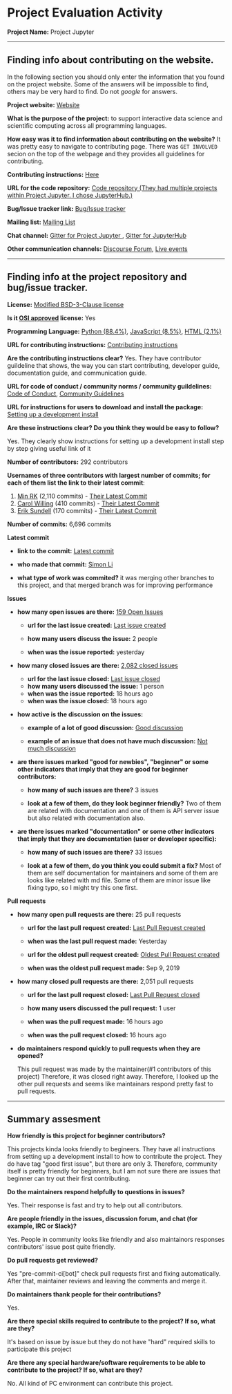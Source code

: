 # Project Evaluation Activity



__Project Name:__  Project Jupyter


---

## Finding info about contributing on the website.

In the following section you should only enter the information that you
found on the project website. Some of the answers will be impossible to find, others
may be very hard to find. Do not _google_ for answers.

__Project website:__ [Website](https://jupyter.org/)

__What is the purpose of the project:__ to support interactive data science and scientific computing across all programming languages.


__How easy was it to find information about contributing on the website?__ It was pretty easy to navigate to contributing page. There was `GET INVOLVED` secion on the top of the webpage and they provides all guidelines for contributing.


__Contributing instructions:__ [Here](https://jupyter.org/community) 

__URL for the code repository:__ [Code repository (They had multiple projects within Project Jupyter. I chose JupyterHub.)](https://github.com/jupyterhub/jupyterhub)

__Bug/Issue tracker link:__ [Bug/Issue tracker](https://github.com/jupyterhub/jupyterhub/issues)

__Mailing list:__ [Mailing List](https://groups.google.com/g/jupyter)

__Chat channel:__ [Gitter for Project Jupyter ](https://gitter.im/jupyter/jupyter), [Gitter for JupyterHub](https://gitter.im/jupyterhub/jupyterhub)

__Other communication channels:__ [Discourse Forum](https://discourse.jupyter.org/), [Live events](https://jupyter.org/community#live-events)


---

## Finding info at the project repository and bug/issue tracker.

__License:__ [Modified BSD-3-Clause license](https://github.com/jupyterhub/jupyterhub/blob/main/COPYING.md)

__Is it [OSI approved](https://opensource.org/licenses/alphabetical) license:__  Yes

__Programming Language:__ [Python (88.4%)](https://github.com/jupyterhub/jupyterhub/search?l=python), [JavaScript (8.5%)](https://github.com/jupyterhub/jupyterhub/search?l=javascript), [HTML (2.1%)](https://github.com/jupyterhub/jupyterhub/search?l=html) 

__URL for contributing instructions:__ [Contributing instructions](https://github.com/jupyterhub/jupyterhub/blob/main/CONTRIBUTING.md)

__Are the contributing instructions clear?__ Yes. They have contributor guildeline that shows, the way you can start contributing, developer guide, documentation guide, and communication guide. 


__URL for code of conduct / community norms / community guildelines:__ [Code of Conduct](https://github.com/jupyter/governance/blob/HEAD/conduct/code_of_conduct.md), [Community Guidelines](https://docs.jupyter.org/en/latest/community/content-community.html)

__URL for instructions for users to download and install the package:__ [Setting up a development install](https://jupyterhub.readthedocs.io/en/latest/contributing/setup.html)

__Are these instructions clear? Do you think they would be easy to follow?__ 

Yes. They clearly show instructions for setting up a development install step by step giving useful link of it


__Number of contributors:__ 292 contributors


__Usernames of three contributors with largest number of commits; for
each of them list the link to their latest commit__:

1. [Min RK](https://github.com/minrk) (2,110 commits) - [Their Latest Commit](https://github.com/jupyterhub/jupyterhub/commit/4026ed87e89674a59896a11118d0a68c98d8aa0b)
2. [Carol Willing](https://github.com/willingc) (410 commits) - [Their Latest Commit](https://github.com/jupyterhub/jupyterhub/commit/aa459aeb39ff3236dc47a75d393722f2f4123cef)
3. [Erik Sundell](https://github.com/consideRatio) (170 commits) - [Their Latest Commit](https://github.com/jupyterhub/jupyterhub/commit/f57d196e3338f4aa8ab3c53bad888541cbf2fb48)


__Number of commits:__ 6,696 commits

__Latest commit__

- __link to the commit:__ [Latest commit](https://github.com/jupyterhub/jupyterhub/commit/850f430ad6e0f5f730599d6a4db79fa4eb56d075)

- __who made that commit:__ [Simon Li](https://github.com/manics)

- __what type of work was commited?__ it was merging other branches to this project, and that merged branch was for improving performance


__Issues__

- __how many open issues are there:__ [159 Open Issues](https://github.com/jupyterhub/jupyterhub/issues?q=is%3Aopen+is%3Aissue)

    - __url for the last issue created:__ [Last issue created](https://github.com/jupyterhub/jupyterhub/issues/4380)

    - __how many users discuss the issue:__ 2 people
    
    - __when was the issue reported:__ yesterday
    
- __how many closed issues are there:__ [2,082 closed issues](https://github.com/jupyterhub/jupyterhub/issues?q=is%3Aissue+is%3Aclosed)
    - __url for the last issue closed:__ [Last issue closed](https://github.com/jupyterhub/jupyterhub/issues/4382)
    - __how many users discussed the issue:__ 1 person
    - __when was the issue reported:__ 18 hours ago
    - __when was the issue closed:__ 18 hours ago

- __how active is the discussion on the issues:__ 

    - __example of a lot of good discussion:__ [Good discussion](https://github.com/jupyterhub/jupyterhub/issues/3099)
    
    - __example of an issue that does not have much discussion:__ [Not much discussion](https://github.com/jupyterhub/jupyterhub/issues/4344)



- __are there issues marked "good for newbies", "beginner" or some other indicators that imply that they are good for beginner contributors:__ 

    - __how many of such issues are there?__ 3 issues
    
    - __look at a few of them, do they look beginner friendly?__ Two of them are related with documentation and one of them is API server issue but also related with documentation also.

- __are there issues marked "documentation" or some other indicators that imply that they are documentation (user or developer specific):__ 

    - __how many of such issues are there?__ 33 issues
    
    - __look at a few of them, do you think you could submit a fix?__ Most of them are self documentation for maintainers and some of them are looks like related with md file. Some of them are minor issue like fixing typo, so I might try this one first. 



__Pull requests__

- __how many open pull requests are there:__ 25 pull requests

    - __url for the last pull request created:__ [Last Pull Request created](https://github.com/jupyterhub/jupyterhub/pull/4381)
    
    - __when was the last pull request made:__ Yesterday

    - __url for the oldest pull request created:__ [Oldest Pull Request created](https://github.com/jupyterhub/jupyterhub/pull/2726)
    
    - __when was the oldest pull request made:__ Sep 9, 2019

- __how many closed pull requests are there:__ 2,051 pull requests

    - __url for the last pull request closed:__ [Last Pull Request closed](https://github.com/jupyterhub/jupyterhub/pull/4383)
    
    - __how many users discussed the pull request:__ 1 user
    
    - __when was the pull request made:__  16 hours ago
    
    - __when was the pull request closed:__ 16 hours ago
    
- __do maintainers respond quickly to pull requests when they are opened?__ 

    This pull request was made by the maintainer(#1 contributors of this project) Therefore, it was closed right away. Therefore, I looked up the other pull requests and seems like maintainars respond pretty fast to pull requests. 



---


## Summary assesment
__How friendly is this project for beginner contributors?__

This projects kinda looks friendly to begineers. They have all instructions from setting up a development install to how to contribute the project. They do have tag "good first issue", but there are only 3. Therefore, community itself is pretty friendly for beginners, but I am not sure there are issues that beginner can try out their first contributing.


__Do the maintainers respond helpfully to questions in issues?__

Yes. Their response is fast and try to help out all contributors.

__Are people friendly in the issues, discussion forum, and chat (for example, IRC or Slack)?__

Yes. People in community looks like friendly and also maintainors responses contributors' issue post quite friendly.


__Do pull requests get reviewed?__

Yes "pre-commit-ci[bot]" check pull requests first and fixing automatically. After that, maintainer reviews and leaving the comments and merge it.

__Do maintainers thank people for their contributions?__

Yes.

__Are there special skills required to contribute to the project? If so, what are they?__

It's based on issue by issue but they do not have "hard" required skills to participate this project

__Are there any special hardware/software requirements to be able to contribute to the project? If so, what are they?__

No. All kind of PC environment can contribute this project. 
